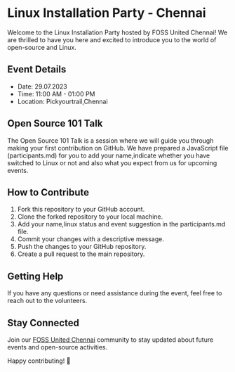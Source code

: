 # Linux Installation Party - Chennai

Welcome to the Linux Installation Party hosted by FOSS United Chennai! We are thrilled to have you here and excited to introduce you to the world of open-source and Linux.

## Event Details

- Date: 29.07.2023
- Time: 11:00 AM - 01:00 PM
- Location: Pickyourtrail,Chennai


## Open Source 101 Talk

The Open Source 101 Talk is a session where we will guide you through making your first contribution on GitHub. We have prepared a JavaScript file (participants.md) for you to add your name,indicate whether you have switched to Linux or not and also what you expect from us for upcoming events.

## How to Contribute

1. Fork this repository to your GitHub account.
2. Clone the forked repository to your local machine.
3. Add your name,linux status and event suggestion in the participants.md file.
4. Commit your changes with a descriptive message.
5. Push the changes to your GitHub repository.
6. Create a pull request to the main repository.

## Getting Help

If you have any questions or need assistance during the event, feel free to reach out to the volunteers.

## Stay Connected

Join our [FOSS United Chennai](t.me/fossunitedchennai) community to stay updated about future events and open-source activities.

Happy contributing! 🎉
